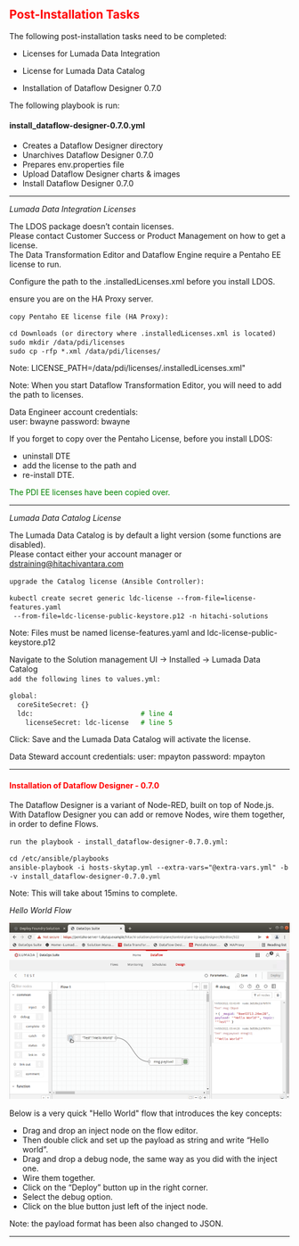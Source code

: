 
## <font color='red'>Post-Installation Tasks</font>  

The following post-installation tasks need to be completed:
* Licenses for Lumada Data Integration
* License for Lumada Data Catalog

* Installation of Dataflow Designer 0.7.0

The following playbook is run:

#### install_dataflow-designer-0.7.0.yml
* Creates a Dataflow Designer directory
* Unarchives Dataflow Designer 0.7.0
* Prepares env.properties file
* Upload Dataflow Designer charts & images
* Install Dataflow Designer 0.7.0

---

<em>Lumada Data Integration Licenses</em>

The LDOS package doesn’t contain licenses.   
Please contact Customer Success or Product Management on how to get a license.  
The Data Transformation Editor and Dataflow Engine require a Pentaho EE license to run.  

Configure the path to the .installedLicenses.xml before you install LDOS.

ensure you are on the HA Proxy server.

``copy Pentaho EE license file (HA Proxy):`` 
 ```
 cd Downloads (or directory where .installedLicenses.xml is located)
 sudo mkdir /data/pdi/licenses
 sudo cp -rfp *.xml /data/pdi/licenses/
```
Note: LICENSE_PATH=/data/pdi/licenses/.installedLicenses.xml"

Note: When you start Dataflow Transformation Editor, you will need to add the path to licenses.

Data Engineer account credentials:  
user: bwayne
password: bwayne

If you forget to copy over the Pentaho License, before you install LDOS:  
* uninstall DTE 
* add the license to the path and 
* re-install DTE.

<font color='green'>The PDI EE licenses have been copied over.</font>

---

<em>Lumada Data Catalog License</em>  

The Lumada Data Catalog is by default a light version (some functions are disabled).  
Please contact either your account manager or dstraining@hitachivantara.com

``upgrade the Catalog license (Ansible Controller):``
```
kubectl create secret generic ldc-license --from-file=license-features.yaml
 --from-file=ldc-license-public-keystore.p12 -n hitachi-solutions
```
Note: Files must be named license-features.yaml and ldc-license-public-keystore.p12

Navigate to the Solution management UI -> Installed -> Lumada Data Catalog  
``add the following lines to values.yml:``

<pre><code>global:  
  coreSiteSecret: {}  
  ldc:                          <font color='green'> # line 4 </font>  
    licenseSecret: ldc-license  <font color='green'> # line 5 </font> </code></pre> 
 
 Click: Save and the Lumada Data Catalog will activate the license.

Data Steward account credentials:
user: mpayton
password: mpayton

---

#### <font color='red'>Installation of Dataflow Designer - 0.7.0</font> 

The Dataflow Designer is a variant of Node-RED, built on top of Node.js.  With Dataflow Designer you can add or remove Nodes, wire them together, in order to define Flows.  

``run the playbook - install_dataflow-designer-0.7.0.yml:``
```
cd /etc/ansible/playbooks
ansible-playbook -i hosts-skytap.yml --extra-vars="@extra-vars.yml" -b -v install_dataflow-designer-0.7.0.yml
```
Note: This will take about 15mins to complete. 

<em>Hello World Flow</em> 

![Dataflow Designer](assets/dataflow-designer.png)

Below is a very quick "Hello World" flow that introduces the key concepts:  

* Drag and drop an inject node on the flow editor. 
* Then double click and set up the payload as string and write “Hello world”.
* Drag and drop a debug node, the same way as you did with the inject one.
* Wire them together.
* Click on the “Deploy” button up in the right corner.
* Select the debug option.
* Click on the blue button just left of the inject node.

Note: the payload format has been also changed to JSON.

---
